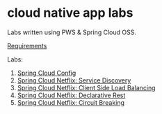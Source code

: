 # cloud native app labs

Labs written using PWS & Spring Cloud OSS.

[Requirements](https://github.com/pivotal-enablement/cloud-native-app-labs/blob/master/lab-instructions/requirements.md)

Labs:

1. [Spring Cloud Config](https://github.com/pivotal-enablement/cloud-native-app-labs/blob/master/lab-instructions/spring-cloud-config/pws-lab.md)
1. [Spring Cloud Netflix: Service Discovery](https://github.com/pivotal-enablement/cloud-native-app-labs/blob/master/lab-instructions/spring-cloud-netflix-service-discovery/pws-lab.md)
1. [Spring Cloud Netflix: Client Side Load Balancing](https://github.com/pivotal-enablement/cloud-native-app-labs/blob/master/lab-instructions/spring-cloud-netflix-client-side-load-balancer/pws-lab.md)
1. [Spring Cloud Netflix: Declarative Rest](https://github.com/pivotal-enablement/cloud-native-app-labs/blob/master/lab-instructions/spring-cloud-netflix-declarative-rest/pws-lab.md)
1. [Spring Cloud Netflix: Circuit Breaking](https://github.com/pivotal-enablement/cloud-native-app-labs/blob/master/lab-instructions/spring-cloud-netflix-circuit-breaking/pws-lab.md)
